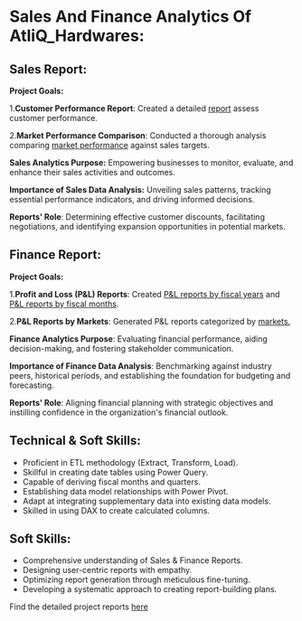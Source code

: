 # Sales And Finance Analytics Of AtliQ_Hardwares:

## Sales Report:

**Project Goals:** 

1.**Customer Performance Report**: Created a detailed [report](https://github.com/krunalpr/Sales_And_Finance_Analytics_Of_AtliQ_Hardwares/blob/main/Customer%20Performance%20Report.pdf) assess customer performance.

2.**Market Performance Comparison**: Conducted a thorough analysis comparing [market performance](https://github.com/krunalpr/Sales_And_Finance_Analytics_Of_AtliQ_Hardwares/blob/main/Market%20Performance%20vs%20Target%20Report.pdf) against sales targets.

**Sales Analytics Purpose:** Empowering businesses to monitor, evaluate, and enhance their sales activities and outcomes.

**Importance of Sales Data Analysis:** Unveiling sales patterns, tracking essential performance indicators, and driving informed decisions.

**Reports' Role**: Determining effective customer discounts, facilitating negotiations, and identifying expansion opportunities in potential markets.


## Finance Report:

**Project Goals:** 

1.**Profit and Loss (P&L) Reports**: Created [P&L reports by fiscal years](https://github.com/krunalpr/Sales_And_Finance_Analytics_Of_AtliQ_Hardwares/blob/main/P%26L%20Statement%20By%20Fiscal%20Years.pdf) and [P&L reports by fiscal months](https://github.com/krunalpr/Sales_And_Finance_Analytics_Of_AtliQ_Hardwares/blob/main/P%26L%20Statement%20By%20Fiscal%20Months.pdf).

2.**P&L Reports by Markets**: Generated P&L reports categorized by [markets.](https://github.com/krunalpr/Sales_And_Finance_Analytics_Of_AtliQ_Hardwares/blob/main/P%26L%20Statement%20By%20Markets.pdf)

**Finance Analytics Purpose**: Evaluating financial performance, aiding decision-making, and fostering stakeholder communication.

**Importance of Finance Data Analysis**: Benchmarking against industry peers, historical periods, and establishing the foundation for budgeting and forecasting.

**Reports' Role**: Aligning financial planning with strategic objectives and instilling confidence in the organization's financial outlook.

## Technical & Soft Skills:
* Proficient in ETL methodology (Extract, Transform, Load).
* Skillful in creating date tables using Power Query.
* Capable of deriving fiscal months and quarters.
* Establishing data model relationships with Power Pivot.
* Adapt at integrating supplementary data into existing data models.
* Skilled in using DAX to create calculated columns.

## Soft Skills:
* Comprehensive understanding of Sales & Finance Reports.
* Designing user-centric reports with empathy.
* Optimizing report generation through meticulous fine-tuning.
* Developing a systematic approach to creating report-building plans.

Find the detailed project reports [here]()
